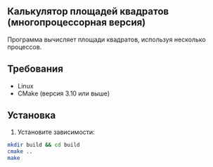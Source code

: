 ## Калькулятор площадей квадратов (многопроцессорная версия)

Программа вычисляет площади квадратов, используя несколько процессов.

## Требования

- Linux
- CMake (версия 3.10 или выше)

## Установка

1. Установите зависимости:
```bash
mkdir build && cd build
cmake ..
make

